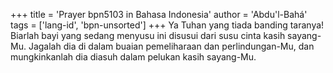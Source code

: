 +++
title = 'Prayer bpn5103 in Bahasa Indonesia'
author = 'Abdu'l-Bahá'
tags = ['lang-id', 'bpn-unsorted']
+++
Ya Tuhan yang tiada banding taranya! Biarlah bayi yang sedang menyusu ini disusui dari susu cinta kasih sayang-Mu. Jagalah dia di dalam buaian pemeliharaan dan perlindungan-Mu, dan mungkinkanlah dia diasuh dalam pelukan kasih sayang-Mu.
